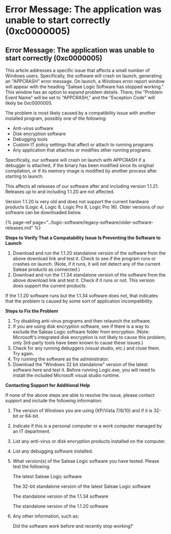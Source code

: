 # Error Message: The application was unable to start correctly \(0xc0000005\)

## Error Message: The application was unable to start correctly \(0xc0000005\)

This article addresses a specific issue that affects a small number of Windows users. Specifically, the software will crash on launch, generating an "APPCRASH" error message. On launch, a Windows error report window will appear with the heading "Saleae Logic Software has stopped working." This window has an option to expand problem details. There, the "Problem Event Name" will be set to "APPCRASH," and the "Exception Code" will likely be 0xc0000005.

The problem is most likely caused by a compatibility issue with another installed program, possibly one of the following:

* Anti-virus software
* Disk encryption software
* Debugging tools
* Custom IT policy settings that affect or attach to running programs
* Any application that attaches or modifies other running programs.

Specifically, our software will crash on launch with APPCRASH if a debugger is attached, if the binary has been modified since its original compilation, or if its memory image is modified by another process after starting to launch.

This affects all releases of our software after and including version 1.1.21. Releases up to and including 1.1.20 are not affected.

Version 1.1.20 is very old and does not support the current hardware products \(Logic 4, Logic 8, Logic Pro 8, Logic Pro 16\). Older versions of our software can be downloaded below.

{% page-ref page="../logic-software/legacy-software/older-software-releases.md" %}

**Steps to Verify That a Compatability Issue Is Preventing the Software to Launch**

1. Download and run the 1.1.20 standalone version of the software from the above download link and test it. Check to see if the program runs or crashes on launch. \(Note, if it runs, it will not detect any of the current Saleae products as connected.\)
2. Download and run the 1.1.34 standalone version of the software from the above download link and test it. Check if it runs or not. This version does support the current products.

If the 1.1.20 software runs but the 1.1.34 software does not, that indicates that the problem is caused by some sort of application incompatibility.

**Steps to Fix the Problem**

1. Try disabling anti-virus programs and then relaunch the software.
2. If you are using disk encryption software, see if there is a way to exclude the Saleae Logic software folder from encryption. \(Note: Microsoft's integrated disk encryption is not likely to cause this problem; only 3rd-party tools have been known to cause these issues.\)
3. Check for any running debuggers \(visual studio, etc.\) and close them. Try again.
4. Try running the software as the administrator.
5. Download the "Windows 32 bit standalone" version of the latest software here and test it. Before running Logic.exe, you will need to install the included Microsoft visual studio runtime.

**Contacting Support for Additional Help**

If none of the above steps are able to resolve the issue, please contact support and include the following information:

1. The version of Windows you are using \(XP/Vista 7/8/10\) and if it is 32-bit or 64-bit.
2. Indicate if this is a personal computer or a work computer managed by an IT department.
3. List any anti-virus or disk encryption products installed on the computer.
4. List any debugging software installed.
5. What version\(s\) of the Saleae Logic software you have tested. Please test the following.

   The latest Saleae Logic software

   The 32-bit standalone version of the latest Saleae Logic software

   The standalone version of the 1.1.34 software

   The standalone version of the 1.1.20 software

6. Any other information, such as:

   Did the software work before and recently stop working?

